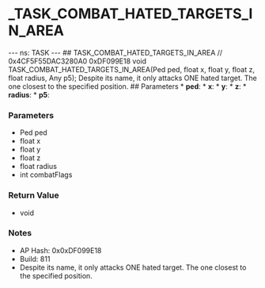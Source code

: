 # _TASK_COMBAT_HATED_TARGETS_IN_AREA

--- ns: TASK --- ## TASK_COMBAT_HATED_TARGETS_IN_AREA  // 0x4CF5F55DAC3280A0 0xDF099E18 void TASK_COMBAT_HATED_TARGETS_IN_AREA(Ped ped, float x, float y, float z, float radius, Any p5);  Despite its name, it only attacks ONE hated target. The one closest to the specified position.  ## Parameters * **ped**: * **x**: * **y**: * **z**: * **radius**: * **p5**:

### Parameters
* Ped ped
* float x
* float y
* float z
* float radius
* int combatFlags

### Return Value
* void

### Notes
* AP Hash: 0x0xDF099E18
* Build: 811
* Despite its name, it only attacks ONE hated target. The one closest to the specified position.

